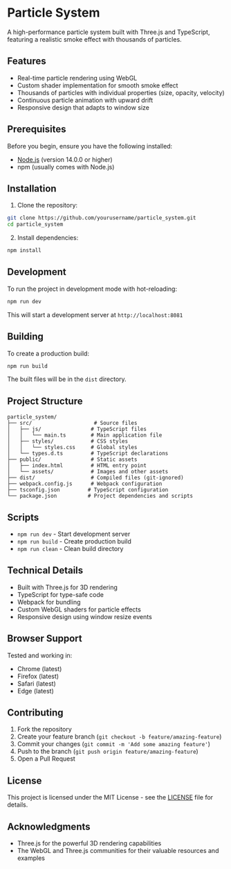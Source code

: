 # Particle System

A high-performance particle system built with Three.js and TypeScript, featuring a realistic smoke effect with thousands of particles.

## Features

- Real-time particle rendering using WebGL
- Custom shader implementation for smooth smoke effect
- Thousands of particles with individual properties (size, opacity, velocity)
- Continuous particle animation with upward drift
- Responsive design that adapts to window size

## Prerequisites

Before you begin, ensure you have the following installed:
- [Node.js](https://nodejs.org/) (version 14.0.0 or higher)
- npm (usually comes with Node.js)

## Installation

1. Clone the repository:
```bash
git clone https://github.com/yourusername/particle_system.git
cd particle_system
```

2. Install dependencies:
```bash
npm install
```

## Development

To run the project in development mode with hot-reloading:
```bash
npm run dev
```
This will start a development server at `http://localhost:8081`

## Building

To create a production build:
```bash
npm run build
```
The built files will be in the `dist` directory.

## Project Structure

```
particle_system/
├── src/                    # Source files
│   ├── js/                # TypeScript files
│   │   └── main.ts        # Main application file
│   ├── styles/            # CSS styles
│   │   └── styles.css     # Global styles
│   └── types.d.ts         # TypeScript declarations
├── public/                # Static assets
│   ├── index.html         # HTML entry point
│   └── assets/            # Images and other assets
├── dist/                  # Compiled files (git-ignored)
├── webpack.config.js      # Webpack configuration
├── tsconfig.json         # TypeScript configuration
└── package.json          # Project dependencies and scripts
```

## Scripts

- `npm run dev` - Start development server
- `npm run build` - Create production build
- `npm run clean` - Clean build directory

## Technical Details

- Built with Three.js for 3D rendering
- TypeScript for type-safe code
- Webpack for bundling
- Custom WebGL shaders for particle effects
- Responsive design using window resize events

## Browser Support

Tested and working in:
- Chrome (latest)
- Firefox (latest)
- Safari (latest)
- Edge (latest)

## Contributing

1. Fork the repository
2. Create your feature branch (`git checkout -b feature/amazing-feature`)
3. Commit your changes (`git commit -m 'Add some amazing feature'`)
4. Push to the branch (`git push origin feature/amazing-feature`)
5. Open a Pull Request

## License

This project is licensed under the MIT License - see the [LICENSE](LICENSE) file for details.

## Acknowledgments

- Three.js for the powerful 3D rendering capabilities
- The WebGL and Three.js communities for their valuable resources and examples
